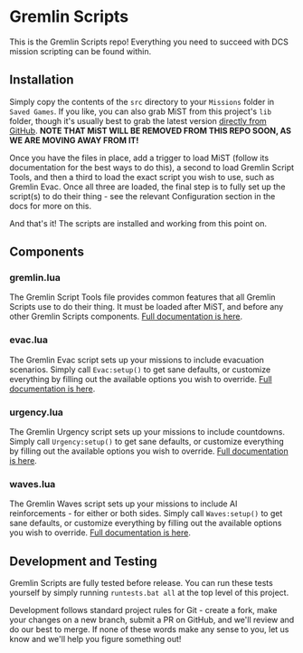 # Gremlin Scripts

This is the Gremlin Scripts repo! Everything you need to succeed with DCS mission scripting can be found within.

## Installation

Simply copy the contents of the `src` directory to your `Missions` folder in `Saved Games`. If you like, you can also grab MiST from this project's `lib` folder, though it's usually best to grab the latest version [directly from GitHub](https://github.com/mrSkortch/MissionScriptingTools). **NOTE THAT MiST WILL BE REMOVED FROM THIS REPO SOON, AS WE ARE MOVING AWAY FROM IT!**

Once you have the files in place, add a trigger to load MiST (follow its documentation for the best ways to do this), a second to load Gremlin Script Tools, and then a third to load the exact script you wish to use, such as Gremlin Evac. Once all three are loaded, the final step is to fully set up the script(s) to do their thing - see the relevant Configuration section in the docs for more on this.

And that's it! The scripts are installed and working from this point on.

## Components

### gremlin.lua

The Gremlin Script Tools file provides common features that all Gremlin Scripts use to do their thing. It must be loaded after MiST, and before any other Gremlin Scripts components. [Full documentation is here](https://ilsystems.github.io/GremlinScripts/gremlin.html).

### evac.lua

The Gremlin Evac script sets up your missions to include evacuation scenarios. Simply call `Evac:setup()` to get sane defaults, or customize everything by filling out the available options you wish to override. [Full documentation is here](https://ilsystems.github.io/GremlinScripts/evac.html).

### urgency.lua

The Gremlin Urgency script sets up your missions to include countdowns. Simply call `Urgency:setup()` to get sane defaults, or customize everything by filling out the available options you wish to override. [Full documentation is here](https://ilsystems.github.io/GremlinScripts/urgency.html).

### waves.lua

The Gremlin Waves script sets up your missions to include AI reinforcements - for either or both sides. Simply call `Waves:setup()` to get sane defaults, or customize everything by filling out the available options you wish to override. [Full documentation is here](https://ilsystems.github.io/GremlinScripts/waves.html).

## Development and Testing

Gremlin Scripts are fully tested before release. You can run these tests yourself by simply running `runtests.bat all` at the top level of this project.

Development follows standard project rules for Git - create a fork, make your changes on a new branch, submit a PR on GitHub, and we'll review and do our best to merge. If none of these words make any sense to you, let us know and we'll help you figure something out!
